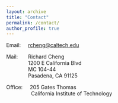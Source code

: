 ```yaml
---
layout: archive
title: "Contact"
permalink: /contact/
author_profile: true
---
```


Email: &nbsp; &nbsp; rcheng@caltech.edu

Mail: &nbsp; &nbsp; &nbsp; Richard Cheng <br/> 
     &nbsp; &nbsp; &nbsp; &nbsp; &nbsp; &nbsp; &nbsp; &nbsp;1200 E California Blvd <br/> 
     &nbsp; &nbsp; &nbsp; &nbsp; &nbsp; &nbsp; &nbsp; &nbsp;MC 104-44 <br/> 
     &nbsp; &nbsp; &nbsp; &nbsp; &nbsp; &nbsp; &nbsp; &nbsp;Pasadena, CA 91125
     
Office: &nbsp; &nbsp; 205 Gates Thomas <br/> 
     &nbsp; &nbsp; &nbsp; &nbsp; &nbsp; &nbsp; &nbsp; &nbsp; &nbsp;California Institute of Technology
